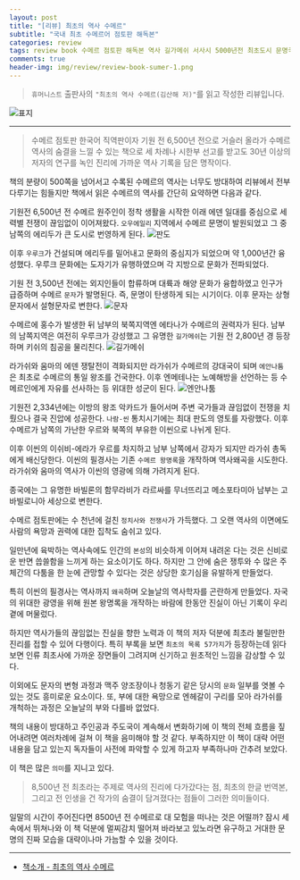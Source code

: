 ```yaml
---  
layout: post  
title: "[리뷰] 최초의 역사 수메르"  
subtitle: "국내 최초 수메르어 점토판 해독본"  
categories: review  
tags: review book 수메르 점토판 해독본 역사 길가메쉬 서사시 5000년전 최초도시 문명국 해설    
comments: true  
header-img: img/review/review-book-sumer-1.png
---  
```

  
> `휴머니스트` 출판사의 `"최초의 역사 수메르(김산해 저)"`를 읽고 작성한 리뷰입니다.  

![표지](https://telegeam.github.io/assets/img/review/review-book-sumer-1.png)  

---

> 수메르 점토판 한국어 직역판이자 기원 전 6,500년 전으로 거슬러 올라가 수메르 역사의 숨결을 느낄 수 있는 책으로 세 차례나 시한부 선고를 받고도 30년 이상의 저자의 연구를 녹인 진리에 가까운 역사 기록을 담은 명작이다.

책의 분량이 500쪽을 넘어서고 수록된 수메르의 역사는 너무도 방대하여 리뷰에서 전부 다루기는 힘들지만 책에서 읽은 수메르의 역사를 간단히 요약하면 다음과 같다. 

기원전 6,500년 전 수메르 원주인이 정착 생활을 시작한 이래 에덴 일대를 중심으로 세력별 전쟁이 끊임없이 이어져왔다. `오우에일리` 지역에서 수메르 문명이 발원되었고 그 중 남쪽의 에리두가 큰 도시로 번영하게 된다. 
![판도](https://telegeam.github.io/assets/img/review/review-book-sumer-2.png)  

이후 `우루크`가 건설되며 에리두를 밀어내고 문화의 중심지가 되었으며 약 1,000년간 융성했다. 우루크 문화에는 도자기가 유행하였으며 각 지방으로 문화가 전파되었다. 

기원 전 3,500년 전에는 외지인들이 합류하며 대륙과 해양 문화가 융합하였고 인구가 급증하며 수메르 `문자`가 발명된다. 즉, 문명이 탄생하게 되는 시기이다. 이후 문자는 상형문자에서 설형문자로 변한다.
![문자](https://telegeam.github.io/assets/img/review/review-book-sumer-4.png)  

수메르에 홍수가 발생한 뒤 남부의 북쪽지역엔 에타나가 수메르의 권력자가 된다. 남부의 남쪽지역은 여전히 우루크가 강성했고 그 유명한 `길가메쉬`는 기원 전 2,800년 경 등장하며 키쉬의 침공을 물리친다.
![길가메쉬](https://telegeam.github.io/assets/img/review/review-book-sumer-3.png)  

라가쉬와 움마의 에덴 쟁탈전이 격화되지만 라가쉬가 수메르의 강대국이 되며 `에안나툼`은 최초로 수메르의 통일 왕조를 건국한다. 이후 엔메테나는 노예해방을 선언하는 등 수메르인에게 자유를 선사하는 등 위대한 성군이 된다. 
![엔안나툼](https://telegeam.github.io/assets/img/review/review-book-sumer-5.png)  

기원전 2,334년에는 이방의 왕조 악카드가 들어서며 주변 국가들과 끊임없이 전쟁을 치뤘으나 결국 진압에 성공한다. `나람-씬` 통치시기에는 최대 판도의 영토를 자랑했다. 이후 수메르가 남쪽의 가난한 우르와 북쪽의 부유한 이씬으로 나뉘게 된다. 

이후 이씬의 이쉬비-에라가 우르를 차지하고 남부 남쪽에서 강자가 되지만 라가쉬 총독에게 배신당한다. 이씬의 필경사는 기존 `수메르 왕명록`을 개작하며 역사왜곡을 시도한다. 라가쉬와 움마의 역사가 이씬의 영광에 의해 가려지게 된다. 

종국에는 그 유명한 바빌론의 함무라비가 라르싸를 무너뜨리고 메소포타미아 남부는 고바빌로니아 세상으로 변한다. 

수메르 점토판에는 수 천년에 걸친 `정치사와 전쟁사`가 가득했다. 그 오랜 역사의 이면에도 사람의 욕망과 권력에 대한 집착도 숨쉬고 있다. 

일만년에 육박하는 역사속에도 인간의 `본성`의 비슷하게 이어져 내려온 다는 것은 신비로운 반면 씁쓸함을 느끼게 하는 요소이기도 하다. 하지만 그 안에 숨은 쟁투와 수 많은 주체간의 다툼을 한 눈에 관망할 수 있다는 것은 상당한 호기심을 유발하게 만들었다.

특히 이씬의 필경사는 역사까지 `왜곡`하며 오늘날의 역사학자를 곤란하게 만들었다. 자국의 위대한 광영을 위해 원본 왕명록을 개작하는 바람에 한동안 진실이 아닌 기록이 우리 곁에 머물렀다. 

하지만 역사가들의 끊임없는 진실을 향한 노력과 이 책의 저자 덕분에 최초라 불릴만한 진리를 접할 수 있어 다행이다. 특히 부록을 보면 `최초의 목록 57가지`가 등장하는데 읽다보면 인류 최초사에 가까운 장면들이 그려지며 신기하고 원초적인 느낌을 감상할 수 있다.

이외에도 문자의 변형 과정과 맥주 양조장이나 청동기 같은 당시의 `문화` 일부를 엿볼 수 있는 것도 흥미로운 요소이다. 또, 부에 대한 욕망으로 엔헤갈이 구리를 모아 라가쉬를 개척하는 과정은 오늘날의 부와 다를바 없었다. 

책의 내용이 방대하고 주인공과 주도국이 계속해서 변화하기에 이 책의 전체 흐름을 짚어내려면 여러차례에 걸쳐 이 책을 음미해야 할 것 같다. 부족하지만 이 책이 대략 어떤 내용을 담고 있는지 독자들이 사전에 파악할 수 있게 하고자 부족하나마 간추려 보았다. 

이 책은 많은 `의미`를 지니고 있다. 
> 8,500년 전 최초라는 주제로 역사의 진리에 다가갔다는 점, 최초의 한글 번역본, 그리고 전 인생을 건 작가의 숨결이 담겨졌다는 점들이 그러한 의미들이다.

일말의 시간이 주어진다면 8500년 전 수메르로 대 모험을 떠나는 것은 어떨까? 잠시 세속에서 뛰쳐나와 이 책 덕분에 멀찌감치 떨어져 바라보고 있노라면 유구하고 거대한 문명의 진짜 모습을 대략이나마 가늠할 수 있을 것이다.


---

* [책소개 - 최초의 역사 수메르](http://www.yes24.com/Product/Goods/105610591)


